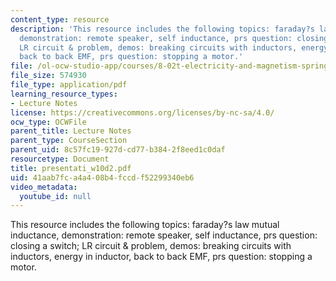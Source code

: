 ```yaml
---
content_type: resource
description: 'This resource includes the following topics: faraday?s law mutual inductance,
  demonstration: remote speaker, self inductance, prs question: closing a switch;
  LR circuit & problem, demos: breaking circuits with inductors, energy in inductor,
  back to back EMF, prs question: stopping a motor.'
file: /ol-ocw-studio-app/courses/8-02t-electricity-and-magnetism-spring-2005/41aab7fca4a408b4fccdf52299340eb6_presentati_w10d2.pdf
file_size: 574930
file_type: application/pdf
learning_resource_types:
- Lecture Notes
license: https://creativecommons.org/licenses/by-nc-sa/4.0/
ocw_type: OCWFile
parent_title: Lecture Notes
parent_type: CourseSection
parent_uid: 8c57fc19-927d-cd77-b384-2f8eed1c0daf
resourcetype: Document
title: presentati_w10d2.pdf
uid: 41aab7fc-a4a4-08b4-fccd-f52299340eb6
video_metadata:
  youtube_id: null
---
```

This resource includes the following topics: faraday?s law mutual inductance, demonstration: remote speaker, self inductance, prs question: closing a switch; LR circuit & problem, demos: breaking circuits with inductors, energy in inductor, back to back EMF, prs question: stopping a motor.